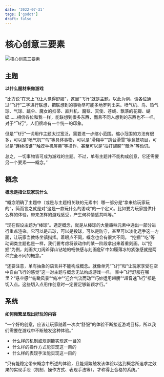 ```yaml
---
date: '2022-07-31'
tags: ['godot']
draft: false
---
```


# 核心创意三要素

<img data-id="20240608183000" src="https://cdn.ipfsscan.io/weibo/large/005ZoLfCgy1hqi4ix544aj30te0hs40c.jpg" alt="核心创意三要素" />

## 主题

**以什么题材来做游戏**

“比方说“在天上飞让人觉得舒服”，这里“飞行”就是主题。以此为例，请各位通过“飞行”二字进行联想，把联想到的事物尽可能多地罗列出来。喷气机、鸟、热气球、气球、跳伞、魔女的扫帚、直升机、魔毯、天使、苍蝇、飘落的花瓣、蝴蝶……相信各位和我一样，能联想到很多东西，而且不同人想到的东西也不一样。对于“飞行”，人们很难有一个统一的印象。

但是“飞行”一词用作主题太过宽泛，需要进一步缩小范围。缩小范围的方法有很多，可以是“喷气机”“鸟”等具体事物，可以是“滑翔伞”“跳台滑雪”等竞技项目，可以是“连续按键”“触摸手机屏幕”等操作，甚至可以是“拍打翅膀”“飘浮”等动词。

总之，一切事物皆可成为游戏的主题。不过，单有主题并不能构成创意，它还需要另一个要素——概念。”

## 概念

**概念是指让玩家玩什么**

“概念明确了主题中（或是与主题相关联的元素中）哪一部分是“拿来给玩家玩的”，简而言之就是对“这是一款玩什么的游戏”的一个定义。比如要为玩家提供什么样的体验，带来怎样的游戏感受，产生何种情感共鸣等。”

“现在假设主题为“棒球”。选定概念，就是从棒球的大量趣味元素中选出一部分进行重点渲染。它可以是击球，可以是投球，可以是防守，甚至可以淡化选手这一方面，让玩家当教练坐镇指挥。着眼点不同，概念也会有很大不同。
“挖掘”“吃”等动词类主题也是一样，我们要考虑将该动作的某一阶段拿出来着重刻画。以“挖掘”为例，刻画大刀阔斧穿山钻地的畅快感与刻画危矿中如履薄冰的紧张感就是两种完全不同的概念。”

“还要注意，单有抽象的语言并不能构成概念。就像单凭“飞行”和“让玩家享受在空中自由飞行的感觉”这一对主题与概念无法构成游戏一样。
空中飞行舒服在哪里？“悬空感”“俯瞰风景”“俯冲”“迎合气流而动”“巧妙运用翅膀”“超音速飞行”都是切入点。这些切入点用作创意时一定要足够新颖才行。”

## 系统

**如何频繁呈现出好玩的内容**

“一个好的创意，应该让玩家随着一次次“舒服”的体验不断接近游戏目标，所以我们需要在游戏中不断触发这种体验。”

- 什么样的机制或规则能实现这一目的
- 什么样的操作方式能实现这一目的
- 什么样的表现手法能实现这一目的

“只有能稳定带来概念中所述的体验，且能频繁触发该体验以达到概念所追求之效果的实现手段（机制、操作方式、表现手法等），才称得上合格的系统。”
